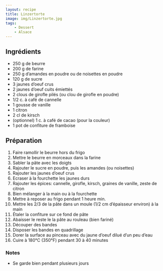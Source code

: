 ```yaml
---
layout: recipe
title: Linzertorte
image: img/Linzertorte.jpg 
tags:
    - Dessert
    - Alsace
---
```


## Ingrédients

* 250 g de beurre
* 200 g de farine
* 250 g d’amandes en poudre ou de noisettes en poudre
* 120 g de sucre
* 3 jaunes d’oeuf crus
* 2 jaunes d’oeuf cuits émiettés
* 2 clous de girofle pilés (ou clou de girofle en poudre)
* 1/2 c. à café de cannelle
* 1 gousse de vanille
* 1 citron
* 2 cl de kirsch
* (optionnel) 1 c. à café de cacao (pour la couleur)
* 1 pot de confiture de framboise

## Préparation

1. Faire ramollir le beurre hors du frigo
2. Mettre le beurre en morceaux dans la farine
3. Sabler la pâte avec les doigts
4. Rajouter le sucre en poudre, puis les amandes (ou noisettes)
5. Rajouter les jaunes d’oeuf crus
6. Ecraser à la fourchette les jaunes durs
7. Rajouter les épices: cannelle, girofle, kirsch, graines de vanille, zeste de citron
8. Bien mélanger à la main ou à la fourchette
9. Mettre à reposer au frigo pendant 1 heure min.
10. Mettre les 2/3 de la pâte dans un moule (1/2 cm d’épaisseur environ) à la main
11. Étaler la confiture sur ce fond de pâte
12. Abaisser le reste le la pâte au rouleau (bien fariné)
13. Découper des bandes
14. Disposer les bandes en quadrillage
15. Dorer la surface au pinceau avec du jaune d’oeuf dilué d’un peu d’eau
16. Cuire à 180&deg;C (350&deg;F) pendant 30 à 40 minutes

### Notes

* Se garde bien pendant plusieurs jours
